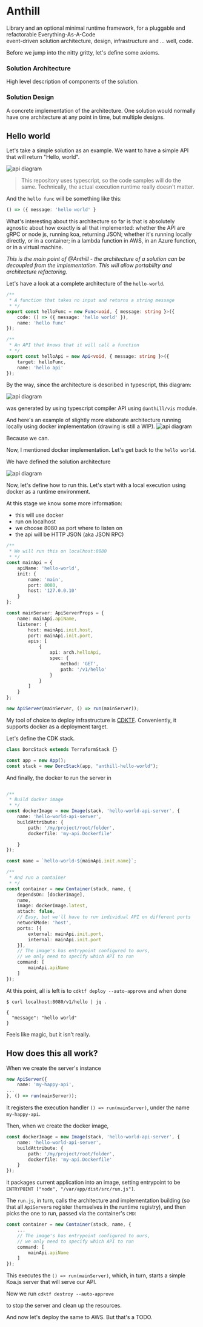 # Anthill

Library and an optional minimal runtime framework, for 
a pluggable and refactorable Everything-As-A-Code  
event-driven solution architecture, design, infrastructure 
and ... well, code.

Before we jump into the nitty gritty, let's define some axioms.

### Solution Architecture
High level description of components of the solution.

### Solution Design
A concrete implementation of the architecture. One solution would
normally have one architecture at any point in time, but multiple 
designs.

## Hello world

Let's take a simple solution as an example. We want to have
a simple API that will return "Hello, world".

![api diagram](./modules/demos/hello-world/hello-arch.svg)

> This repository uses typescript, so the code samples will do the same. Technically, the actual execution runtime really doesn't matter.

And the `hello func` will be something like this:
```typescript
() => ({ message: 'hello world' }
```

What's interesting about this architecture so far is that is absolutely agnostic about how exactly is all that implemented: whether the API are gRPC or node js, running koa, returning JSON; whether it's running locally directly, or in a container; in a lambda function in AWS, in an Azure function, or in a virtual machine.

_This is the main point of @Anthill - the architecture of a solution can be decoupled from the implementation. This will allow portability and architecture refactoring._

Let's have a look at a complete architecture of the `hello-world`.

```typescript
/**
 * A function that takes no input and returns a string message
 * */
export const helloFunc = new Func<void, { message: string }>({
    code: () => ({ message: 'hello world' }),
    name: 'hello func'
});

/**
 * An API that knows that it will call a function
 * */
export const helloApi = new Api<void, { message: string }>({
    target: helloFunc,
    name: 'hello api'
});

```

By the way, since the architecture is described in typescript, this diagram: 

![api diagram](./modules/demos/hello-world/hello-arch.svg)

was generated by using typescript compiler API using `@anthill/vis` module. 

And here's an example of slightly more elaborate architecture running locally using docker implementation (drawing is still a WIP).
![api diagram](./modules/demos/dorc/dorc.svg)

Because we can.

Now, I mentioned docker implementation. Let's get back to the `hello world`.

We have defined the solution architecture

![api diagram](./modules/demos/hello-world/hello-arch.svg)

Now, let's define how to run this. Let's start with a 
local execution using docker as a runtime environment.

At this stage we know some more information:
- this will use docker
- run on localhost
- we choose 8080 as port where to listen on
- the api will be HTTP JSON (aka JSON RPC)

```typescript
/**
 * We will run this on localhost:8080
 * */
const mainApi = {
    apiName: 'hello-world',
    init: {
        name: 'main',
        port: 8080,
        host: '127.0.0.10'
    }
};

const mainServer: ApiServerProps = {
    name: mainApi.apiName,
    listener: {
        host: mainApi.init.host,
        port: mainApi.init.port,
        apis: [
            {
                api: arch.helloApi,
                spec: {
                    method: 'GET',
                    path: '/v1/hello'
                }
            }
        ]
    }
};

new ApiServer(mainServer, () => run(mainServer));
```

My tool of choice to deploy infrastructure is [CDKTF](https://www.terraform.io/cdktf). Conveniently, it supports docker as a deployment target.

Let's define the CDK stack.

```typescript
class DorcStack extends TerraformStack {}

const app = new App();
const stack = new DorcStack(app, "anthill-hello-world");
```

And finally, the docker to run the server in
```typescript

/**
 * Build docker image
 * */
const dockerImage = new Image(stack, 'hello-world-api-server', {
    name: 'hello-world-api-server',
    buildAttribute: {
        path: '/my/project/root/folder',
        dockerfile: 'my-api.Dockerfile'

    }
});

const name = `hello-world-${mainApi.init.name}`;

/**
 * And run a container
 * */
const container = new Container(stack, name, {
    dependsOn: [dockerImage],
    name,
    image: dockerImage.latest,
    attach: false,
    // Easy, but we'll have to run individual API on different ports 
    networkMode: 'host',
    ports: [{
        external: mainApi.init.port,
        internal: mainApi.init.port
    }],
    // The image's has entrypoint configured to ours, 
    // we only need to specify which API to run
    command: [
        mainApi.apiName
    ]
});
```

At this point, all is left is to `cdktf deploy --auto-approve` and when done

```shell
$ curl localhost:8080/v1/hello | jq .

{
  "message": "hello world"
}
```

Feels like magic, but it isn't really. 

## How does this all work?

When we create the server's instance
```typescript
new ApiServer({
    name: 'my-happy-api',
...
}, () => run(mainServer));
```

It registers the execution handler `() => run(mainServer)`, under the name `my-happy-api`.

Then, when we create the docker image,
```typescript
const dockerImage = new Image(stack, 'hello-world-api-server', {
    name: 'hello-world-api-server',
    buildAttribute: {
        path: '/my/project/root/folder',
        dockerfile: 'my-api.Dockerfile'
    }
});
```

it packages current application into an image, setting entrypoint to be `ENTRYPOINT ["node", "/var/app/dist/src/run.js"]`.

The `run.js`, in turn, calls the architecture and implementation building (so that all `ApiServer`s register themselves in the runtime registry), and then picks the one to run, passed via the container's `CMD`:
```typescript
const container = new Container(stack, name, {
    ...
    // The image's has entrypoint configured to ours, 
    // we only need to specify which API to run
    command: [
        mainApi.apiName
    ]
});
```

This executes the `() => run(mainServer)`, which, in turn,
starts a simple Koa.js server that will serve our API.

Now we run
`cdktf destroy --auto-approve`

to stop the server and clean up the resources.

And now let's deploy the same to AWS. But that's a TODO.